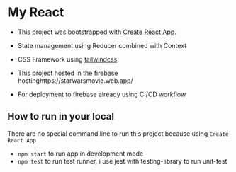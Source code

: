 # My React
- This project was bootstrapped with [Create React App](https://github.com/facebook/create-react-app).
- State management using Reducer combined with Context 

- CSS Framework using [tailwindcss](https://tailwindcss.com/)

- This project hosted in the firebase hostinghttps://starwarsmovie.web.app/

- For deployment to firebase already using CI/CD workflow


## How to run in your local

There are no special command line to run this project because using `Create React App`

- `npm start` to run app in development mode
- `npm test` to run test runner, i use jest with testing-library to run unit-test